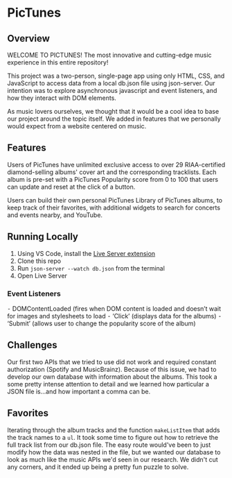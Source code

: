 # PicTunes
## Overview 
WELCOME TO PICTUNES! The most innovative and cutting-edge music experience in this entire repository! 

This project was a two-person, single-page app using only HTML, CSS, and JavaScript to access data from a local db.json file using json-server. Our intention was to explore asynchronous javascript and event listeners, and how they interact with DOM elements.

As music lovers ourselves, we thought that it would be a cool idea to base our project around the topic itself. We added in features that we personally would expect from a website centered on music.
## Features
Users of PicTunes have unlimited exclusive access to over 29 RIAA-certified diamond-selling albums' cover art and the corresponding tracklists. Each album is pre-set with a PicTunes Popularity score from 0 to 100 that users can update and reset at the click of a button. 

Users can build their own personal PicTunes Library of PicTunes albums, to keep track of their favorites, with additional widgets to search for concerts and events nearby, and YouTube.
## Running Locally
1. Using VS Code, install the [Live Server extension](https://marketplace.visualstudio.com/items?itemName=ritwickdey.LiveServer)
2. Clone this repo
3. Run `json-server --watch db.json` from the terminal
4. Open Live Server 
### Event Listeners
⁃ DOMContentLoaded (fires when DOM content is loaded and doesn’t wait for images and stylesheets to load
⁃ ‘Click’ (displays data for the albums)
⁃ ‘Submit’ (allows user to change the popularity score of the album)
## Challenges
Our first two APIs that we tried to use did not work and required constant authorization (Spotify and MusicBrainz). Because of this issue, we had to develop our own database with information about the albums. This took a some pretty intense attention to detail and we learned how particular a JSON file is...and how important a comma can be. 
## Favorites
Iterating through the album tracks and the function `makeListItem` that adds the track names to a `ul`. It took some time to figure out how to retrieve the full track list from our db.json file. The easy route would've been to just modify how the data was nested in the file, but we wanted our database to look as much like the music APIs we'd seen in our research. We didn't cut any corners, and it ended up being a pretty fun puzzle to solve. 
